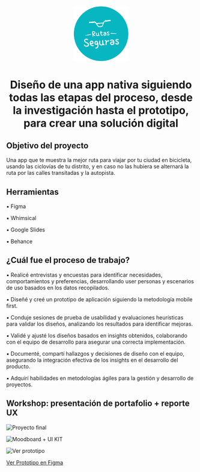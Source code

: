 # <h1 align="center"> <img src="https://raw.githubusercontent.com/MayteLlerena/Ruta-Segura/main/RutasSeguras.logo.png" width="145"> </h1> 

<h1 align="center"> Diseño de una app nativa siguiendo todas las etapas del proceso, desde la investigación hasta el prototipo, para crear una solución digital </h1> 

## Objetivo del proyecto

Una app que te muestra la mejor ruta para viajar por tu ciudad en bicicleta, usando las ciclovías de tu distrito, y en caso no las hubiera se alternará la ruta por las calles transitadas y la autopista.

## Herramientas

▪️ Figma 

▪️ Whimsical 

▪️ Google Slides

▪️ Behance 

## ¿Cuál fue el proceso de trabajo?


▪️ Realicé entrevistas y encuestas para identificar necesidades, comportamientos y preferencias, desarrollando user personas y escenarios de uso basados en los datos recopilados.

▪️ Diseñé y creé un prototipo de aplicación siguiendo la metodología mobile first.

▪️ Conduje sesiones de prueba de usabilidad y evaluaciones heurísticas para validar los diseños, analizando los resultados para identificar mejoras.

▪️ Validé y ajusté los diseños basados en insights obtenidos, colaborando con el equipo de desarrollo para asegurar una correcta implementación.

▪️ Documenté, compartí hallazgos y decisiones de diseño con el equipo, asegurando la integración efectiva de los insights en el desarrollo del producto.

▪️ Adquirí habilidades en metodologías ágiles para la gestión y desarrollo de proyectos.

## Workshop: presentación de portafolio + reporte UX

![Proyecto final](https://github.com/MayteLlerena/Ruta-Segura/blob/main/Proyecto%20final.png?raw=true)

![Moodboard + UI KIT](https://github.com/MayteLlerena/Ruta-Segura/blob/main/Moodboard%20+%20UI%20KIT.png?raw=true)

![Ver prototipo](https://github.com/MayteLlerena/Ruta-Segura/blob/main/Ver%20prototipo.png?raw=true)

[Ver Prototipo en Figma](https://www.figma.com/proto/xekLmHggkbcmF29MOSrBw0/Animaci%C3%B3n-%7C-Llerena-Castro-Cindy-Jhoselyn-Mayte?type=design&node-id=1-184&t=wYbMhEAYx381ACJC-1&scaling=scale-down&page-id=0%3A1&starting-point-node-id=1%3A184&mode=design)








